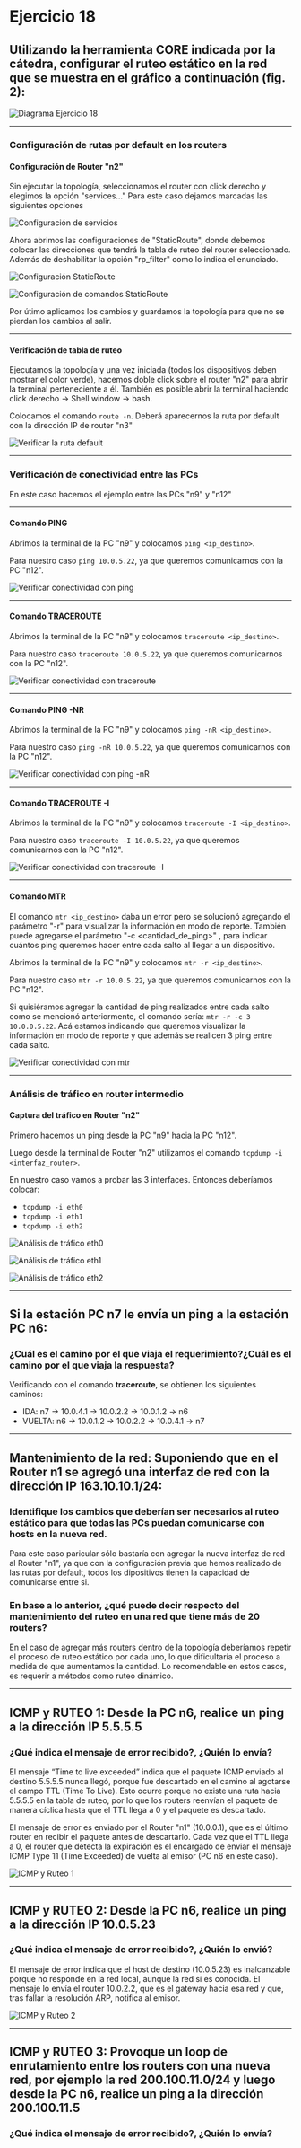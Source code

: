 # Ejercicio 18

## Utilizando la herramienta CORE indicada por la cátedra, configurar el ruteo estático en la red que se muestra en el gráfico a continuación (fig. 2):

![Diagrama Ejercicio 18](/Recursos-practica2/1-ruteo-estatico.png)

---

### Configuración de rutas por default en los routers

#### Configuración de Router "n2"

Sin ejecutar la topología, seleccionamos el router con click derecho y elegimos la opción "services..."
Para este caso dejamos marcadas las siguientes opciones

![Configuración de servicios](/Recursos-practica2/configuracion-services.png)

Ahora abrimos las configuraciones de "StaticRoute", donde debemos colocar las direcciones que tendrá la tabla de ruteo del router seleccionado. Además de deshabilitar la opción "rp_filter" como lo indica el enunciado.

![Configuración StaticRoute](/Recursos-practica2/configuracion-static-route.png)

![Configuración de comandos StaticRoute](/Recursos-practica2/configuracion-static-route-comandos.png)

Por útimo aplicamos los cambios y guardamos la topología para que no se pierdan los cambios al salir.

---

#### Verificación de tabla de ruteo

Ejecutamos la topología y una vez iniciada (todos los dispositivos deben mostrar el color verde), hacemos doble click sobre el router "n2" para abrir la terminal perteneciente a él. También es posible abrir la terminal haciendo click derecho -> Shell window -> bash.

Colocamos el comando `route -n`. Deberá aparecernos la ruta por default con la dirección IP de router "n3"

![Verificar la ruta default](/Recursos-practica2/verificar-ruta-default.png)

---

### Verificación de conectividad entre las PCs

En este caso hacemos el ejemplo entre las PCs "n9" y "n12"

---

#### Comando PING

Abrimos la terminal de la PC "n9" y colocamos `ping <ip_destino>`.

Para nuestro caso `ping 10.0.5.22`, ya que queremos comunicarnos con la PC "n12".

![Verificar conectividad con ping](/Recursos-practica2/verificar-conectividad-ping.png)

---

#### Comando TRACEROUTE

Abrimos la terminal de la PC "n9" y colocamos `traceroute <ip_destino>`.

Para nuestro caso `traceroute 10.0.5.22`, ya que queremos comunicarnos con la PC "n12".

![Verificar conectividad con traceroute](/Recursos-practica2/verificar-conectividad-traceroute.png)

---

#### Comando PING -NR

Abrimos la terminal de la PC "n9" y colocamos `ping -nR <ip_destino>`.

Para nuestro caso `ping -nR 10.0.5.22`, ya que queremos comunicarnos con la PC "n12".

![Verificar conectividad con ping -nR](/Recursos-practica2/verificar-conectividad-ping-nR.png)

---

#### Comando TRACEROUTE -I

Abrimos la terminal de la PC "n9" y colocamos `traceroute -I <ip_destino>`.

Para nuestro caso `traceroute -I 10.0.5.22`, ya que queremos comunicarnos con la PC "n12".

![Verificar conectividad con traceroute -I](/Recursos-practica2/verificar-conectividad-traceroute-I.png)

---

#### Comando MTR
El comando `mtr <ip_destino>` daba un error pero se solucionó agregando el parámetro "-r" para visualizar la información en modo de reporte. También puede agregarse el parámetro "-c <cantidad_de_ping>" , para indicar cuántos ping queremos hacer entre cada salto al llegar a un dispositivo.

Abrimos la terminal de la PC "n9" y colocamos `mtr -r <ip_destino>`.

Para nuestro caso `mtr -r 10.0.5.22`, ya que queremos comunicarnos con la PC "n12".

Si quisiéramos agregar la cantidad de ping realizados entre cada salto como se mencionó anteriormente, el comando sería: `mtr -r -c 3 10.0.0.5.22`. Acá estamos indicando que queremos visualizar la información en modo de reporte y que además se realicen 3 ping entre cada salto.

![Verificar conectividad con mtr](/Recursos-practica2/verificar-conectividad-mtr.png)

---

### Análisis de tráfico en router intermedio

#### Captura del tráfico en Router "n2"

Primero hacemos un ping desde la PC "n9" hacia la PC "n12".

Luego desde la terminal de Router "n2" utilizamos el comando `tcpdump -i <interfaz_router>`.

En nuestro caso vamos a probar las 3 interfaces. Entonces deberíamos colocar:

- `tcpdump -i eth0`
- `tcpdump -i eth1`
- `tcpdump -i eth2`

![Análisis de tráfico eth0](/Recursos-practica2/analisis-de-trafico-eth0.png)

![Análisis de tráfico eth1](/Recursos-practica2/analisis-de-trafico-eth1.png)

![Análisis de tráfico eth2](/Recursos-practica2/analisis-de-trafico-eth2.png)

---

## Si la estación PC n7 le envía un ping a la estación PC n6:

### ¿Cuál es el camino por el que viaja el requerimiento?¿Cuál es el camino por el que viaja la respuesta?

Verificando con el comando **traceroute**, se obtienen los siguientes caminos:

- IDA: n7 → 10.0.4.1 → 10.0.2.2 → 10.0.1.2 → n6
- VUELTA: n6 → 10.0.1.2 → 10.0.2.2 → 10.0.4.1 → n7

---

## Mantenimiento de la red: Suponiendo que en el Router n1 se agregó una interfaz de red con la dirección IP 163.10.10.1/24:

### Identifique los cambios que deberían ser necesarios al ruteo estático para que todas las PCs puedan comunicarse con hosts en la nueva red.

Para este caso paricular sólo bastaría con agregar la nueva interfaz de red al Router "n1", ya que con la configuración previa que hemos realizado de las rutas por default, todos los dipositivos tienen la capacidad de comunicarse entre si.

### En base a lo anterior, ¿qué puede decir respecto del mantenimiento del ruteo en una red que tiene más de 20 routers?

En el caso de agregar más routers dentro de la topología deberíamos repetir el proceso de ruteo estático por cada uno, lo que dificultaría el proceso a medida de que aumentamos la cantidad. Lo recomendable en estos casos, es requerir a métodos como ruteo dinámico.

---

## ICMP y RUTEO 1: Desde la PC n6, realice un ping a la dirección IP 5.5.5.5

### ¿Qué indica el mensaje de error recibido?, ¿Quién lo envía?

El mensaje “Time to live exceeded” indica que el paquete ICMP enviado al destino 5.5.5.5 nunca llegó, porque fue descartado en el camino al agotarse el campo TTL (Time To Live). Esto ocurre porque no existe una ruta hacia 5.5.5.5 en la tabla de ruteo, por lo que los routers reenvían el paquete de manera cíclica hasta que el TTL llega a 0 y el paquete es descartado.

El mensaje de error es enviado por el Router "n1" (10.0.0.1), que es el último router en recibir el paquete antes de descartarlo.
Cada vez que el TTL llega a 0, el router que detecta la expiración es el encargado de enviar el mensaje ICMP Type 11 (Time Exceeded) de vuelta al emisor (PC n6 en este caso).

![ICMP y Ruteo 1](/Recursos-practica2/ICMP-Y-Ruteo-1.png)

---

## ICMP y RUTEO 2: Desde la PC n6, realice un ping a la dirección IP 10.0.5.23

### ¿Qué indica el mensaje de error recibido?, ¿Quién lo envió?

El mensaje de error indica que el host de destino (10.0.5.23) es inalcanzable porque no responde en la red local, aunque la red sí es conocida. El mensaje lo envía el router 10.0.2.2, que es el gateway hacia esa red y que, tras fallar la resolución ARP, notifica al emisor.

![ICMP y Ruteo 2](/Recursos-practica2/ICMP-Y-Ruteo-2.png)

---

## ICMP y RUTEO 3: Provoque un loop de enrutamiento entre los routers con una nueva red, por ejemplo la red 200.100.11.0/24 y luego desde la PC n6, realice un ping a la dirección 200.100.11.5

### ¿Qué indica el mensaje de error recibido?, ¿Quién lo envía?


